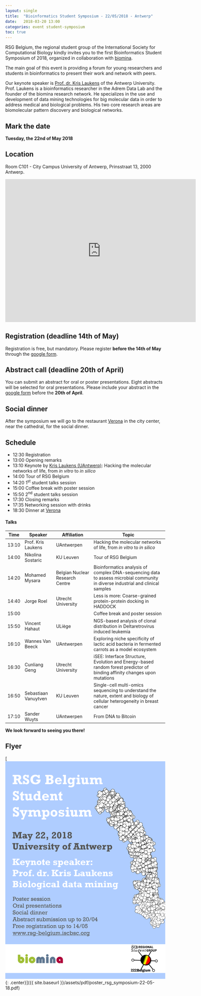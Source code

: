 ```yaml
---
layout: single
title:  "Bioinformatics Student Symposium - 22/05/2018 - Antwerp"
date:   2018-03-20 13:00
categories: event student-symposium
toc: true
---
```


RSG Belgium, the regional student group of the International Society for Computational Biology kindly invites you to the first Bioinformatics Student Symposium of 2018, organized in collaboration with [biomina][biomina].

<!-- [Click here for a flyer of the event.](assets/pdf/poster_rsg_symposium-22-05-18.pdf) -->

The main goal of this event is providing a forum for young researchers and students in bioinformatics to present their work and network with peers.

Our keynote speaker is [Prof. dr. Kris Laukens][krislaukens] of the Antwerp University. Prof. Laukens is a bioinformatics researcher in the Adrem Data Lab and the founder of the biomina research network. He specializes in the use and development of data mining technologies for big molecular data in order to address medical and biological problems. His two core research areas are biomolecular pattern discovery and biological networks.

## Mark the date

**Tuesday, the 22nd of May 2018**

## Location

Room C101 - City Campus University of Antwerp,
Prinsstraat 13, 2000 Antwerp.

<iframe src="https://www.google.com/maps/embed?pb=!1m28!1m12!1m3!1d3533.889170065036!2d4.412807736335474!3d51.22207838842954!2m3!1f0!2f0!3f0!3m2!1i1024!2i768!4f13.1!4m13!3e2!4m5!1s0x47c3f703e7404c69%3A0x270b07bbe1f68aa6!2sAntwerpen-Centraal%2C+Antwerp!3m2!1d51.217191799999995!2d4.4212529!4m5!1s0x47c3f6566cd25cc1%3A0x9ece4584afb0cd6d!2sUAntwerpen+-+Building+C+-+City+Campus%2C+Prinsstraat+13%2C+2000+Antwerpen!3m2!1d51.2234817!2d4.4101775!5e0!3m2!1sen!2sbe!4v1521550821427" width="600" height="450" frameborder="0" style="border:0" allowfullscreen></iframe>

## Registration (deadline 14th of May)

Registration is free, but mandatory. Please register **before the 14th of May** through the [google form][form].

## Abstract call (deadline 20th of April)

You can submit an abstract for oral or poster presentations. Eight abstracts will be selected for oral presentations. Please include your abstract in the [google form][form] before the **20th of April**.

## Social dinner

After the symposium we will go to the restaurant [Verona][verona] in the city center, near the cathedral, for the social dinner.

## Schedule

* 12:30 Registration
* 13:00 Opening remarks
* 13:10 Keynote by [Kris Laukens (UAntwerp)](krislaukens): Hacking the molecular networks of life, from _in vitro_ to _in silico_
* 14:00 Tour of RSG Belgium
* 14:20 1<sup>st</sup> student talks session
* 15:00 Coffee break with poster session
* 15:50 2<sup>nd</sup> student talks session
* 17:30 Closing remarks
* 17:35 Networking session with drinks
* 18:30 Dinner at [Verona][verona]

#### Talks

|Time|Speaker|Affiliation|Topic|
|---|---|---|---|
|13:10|Prof. Kris Laukens|UAntwerpen|Hacking the molecular networks of life, from _in vitro_ to _in silico_|
|14:00|Nikolina Sostaric|KU Leuven|Tour of RSG Belgium|
|14:20|Mohamed Mysara|Belgian Nuclear Research Centre|Bioinformatics analysis of complex DNA-sequencing data to assess microbial community in diverse industrial and clinical samples|
|14:40|Jorge Roel|Utrecht University|Less is more: Coarse-grained protein-protein docking in HADDOCK|
|15:00|||Coffee break and poster session|
|15:50|Vincent Hahaut|ULiège|NGS-based analysis of clonal distribution in Deltaretrovirus induced leukemia|
|16:10|Wannes Van Beeck|UAntwerpen|Exploring niche specificity of lactic acid bacteria in fermented carrots as a model ecosystem|
|16:30|Cunliang Geng|Utrecht University|iSEE: Interface Structure, Evolution and Energy-based random forest predictor of binding affinity changes upon mutations|
|16:50|Sebastiaan Vanuytven|KU Leuven|Single-cell multi-omics sequencing to understand the nature, extent and biology of cellular heterogeneity in breast cancer|
|17:10|Sander Wuyts|UAntwerpen|From DNA to Bitcoin|

**We look forward to seeing you there!**

## Flyer

[![full](/assets/img/poster_rsg_symposium-22-05-18.png){: .center}]({{ site.baseurl }}/assets/pdf/poster_rsg_symposium-22-05-18.pdf)

[biomina]: http://www.biomina.be/
[krislaukens]: https://www.uantwerpen.be/en/staff/kris-laukens/
[form]: https://goo.gl/forms/ETpVY2j1sRYSSjRD3
[verona]: https://www.restaurant-verona.be/

